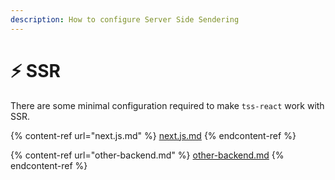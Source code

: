 ```yaml
---
description: How to configure Server Side Sendering
---
```


# ⚡ SSR

There are some minimal configuration required to make `tss-react` work with SSR.

{% content-ref url="next.js.md" %}
[next.js.md](next.js.md)
{% endcontent-ref %}

{% content-ref url="other-backend.md" %}
[other-backend.md](other-backend.md)
{% endcontent-ref %}
